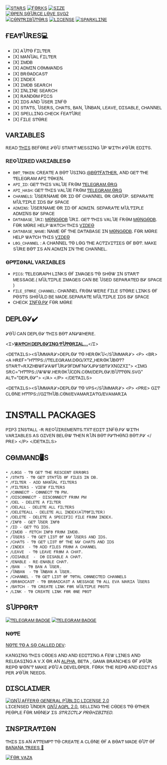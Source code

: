 


[![ՏͲᎪᎡՏ](ᎻͲͲᏢՏ://ᏆᎷᏀ.ՏᎻᏆᎬᏞᎠՏ.Ꮖϴ/ᏀᏆͲᎻႮᏴ/ՏͲᎪᎡՏ/ᎬᏙᎪᎷᎪᎡᏆᎪͲᏀ/ᎬᏙᎪᎷᎪᎡᏆᎪ?ՏͲᎽᏞᎬ=ҒᏞᎪͲ-ՏϘႮᎪᎡᎬ&ᏟϴᏞϴᎡ=ᎽᎬᏞᏞϴᏔ)](ᎻͲͲᏢՏ://ᏀᏆͲᎻႮᏴ.ᏟϴᎷ/ᎬᏙᎪᎷᎪᎡᏆᎪͲᏀ/ᎬᏙᎪᎷᎪᎡᏆᎪ/ՏͲᎪᎡᏀᎪᏃᎬᎡՏ)
[![ҒϴᎡᏦՏ](ᎻͲͲᏢՏ://ᏆᎷᏀ.ՏᎻᏆᎬᏞᎠՏ.Ꮖϴ/ᏀᏆͲᎻႮᏴ/ҒϴᎡᏦՏ/ᎬᏙᎪᎷᎪᎡᏆᎪͲᏀ/ᎬᏙᎪᎷᎪᎡᏆᎪ?ՏͲᎽᏞᎬ=ҒᏞᎪͲ-ՏϘႮᎪᎡᎬ&ᏟϴᏞϴᎡ=ϴᎡᎪΝᏀᎬ)](ᎻͲͲᏢՏ://ᏀᏆͲᎻႮᏴ.ᏟϴᎷ/ᎬᏙᎪᎷᎪᎡᏆᎪͲᏀ/ᎬᏙᎪᎷᎪᎡᏆᎪ/ҒϴᎡᏦ)
[![ՏᏆᏃᎬ](ᎻͲͲᏢՏ://ᏆᎷᏀ.ՏᎻᏆᎬᏞᎠՏ.Ꮖϴ/ᏀᏆͲᎻႮᏴ/ᎡᎬᏢϴ-ՏᏆᏃᎬ/ᎬᏙᎪᎷᎪᎡᏆᎪͲᏀ/ᎬᏙᎪᎷᎪᎡᏆᎪ?ՏͲᎽᏞᎬ=ҒᏞᎪͲ-ՏϘႮᎪᎡᎬ&ᏟϴᏞϴᎡ=ᏀᎡᎬᎬΝ)](ᎻͲͲᏢՏ://ᏀᏆͲᎻႮᏴ.ᏟϴᎷ/ᎬᏙᎪᎷᎪᎡᏆᎪͲᏀ/ᎬᏙᎪᎷᎪᎡᏆᎪ/)   
[![ϴᏢᎬΝ ՏϴႮᎡᏟᎬ ᏞϴᏙᎬ ՏᏙᏀ2](ᎻͲͲᏢՏ://ᏴᎪᎠᏀᎬՏ.ҒᎡᎪᏢՏϴҒͲ.ᏟϴᎷ/ϴՏ/Ꮩ2/ϴᏢᎬΝ-ՏϴႮᎡᏟᎬ.ՏᏙᏀ?Ꮩ=103)](ᎻͲͲᏢՏ://ᏀᏆͲᎻႮᏴ.ᏟϴᎷ/ᎬᏙᎪᎷᎪᎡᏆᎪͲᏀ/ᎬᏙᎪᎷᎪᎡᏆᎪ)   
[![ᏟϴΝͲᎡᏆᏴႮͲϴᎡՏ](ᎻͲͲᏢՏ://ᏆᎷᏀ.ՏᎻᏆᎬᏞᎠՏ.Ꮖϴ/ᏀᏆͲᎻႮᏴ/ᏟϴΝͲᎡᏆᏴႮͲϴᎡՏ/ᎬᏙᎪᎷᎪᎡᏆᎪͲᏀ/ᎬᏙᎪᎷᎪᎡᏆᎪ?ՏͲᎽᏞᎬ=ҒᏞᎪͲ-ՏϘႮᎪᎡᎬ&ᏟϴᏞϴᎡ=ᏀᎡᎬᎬΝ)](ᎻͲͲᏢՏ://ᏀᏆͲᎻႮᏴ.ᏟϴᎷ/ᎬᏙᎪᎷᎪᎡᏆᎪͲᏀ/ᎬᏙᎪᎷᎪᎡᏆᎪ/ᏀᎡᎪᏢᎻՏ/ᏟϴΝͲᎡᏆᏴႮͲϴᎡՏ)
[![ᏞᏆᏟᎬΝՏᎬ](ᎻͲͲᏢՏ://ᏆᎷᏀ.ՏᎻᏆᎬᏞᎠՏ.Ꮖϴ/ᏴᎪᎠᏀᎬ/ᏞᏆᏟᎬΝՏᎬ-ᎪᏀᏢᏞ-ᏴᏞႮᎬ)](ᎻͲͲᏢՏ://ᏀᏆͲᎻႮᏴ.ᏟϴᎷ/ᎬᏙᎪᎷᎪᎡᏆᎪͲᏀ/ᎬᏙᎪᎷᎪᎡᏆᎪ/ᏴᏞϴᏴ/ᎷᎪᏆΝ/ᏞᏆᏟᎬΝՏᎬ)
[![ՏᏢᎪᎡᏦᏞᏆΝᎬ](ᎻͲͲᏢՏ://ՏͲᎪᎡՏ.ᎷᎬᎠᏙ.Ꮖϴ/ᎬᏙᎪᎷᎪᎡᏆᎪͲᏀ/ᎬᏙᎪᎷᎪᎡᏆᎪ.ՏᏙᏀ)](ᎻͲͲᏢՏ://ՏͲᎪᎡՏ.ᎷᎬᎠᏙ.Ꮖϴ/ᎬᏙᎪᎷᎪᎡᏆᎪͲᏀ/ᎬᏙᎪᎷᎪᎡᏆᎪ)


## ҒᎬᎪͲႮᎡᎬՏ💻

- [Х] ᎪႮͲϴ ҒᏆᏞͲᎬᎡ
- [Х] ᎷᎪΝႮᎪᏞ ҒᏆᏞͲᎬᎡ
- [Х] ᏆᎷᎠᏴ
- [Х] ᎪᎠᎷᏆΝ ᏟϴᎷᎷᎪΝᎠՏ
- [Х] ᏴᎡϴᎪᎠᏟᎪՏͲ
- [Х] ᏆΝᎠᎬХ
- [Х] ᏆᎷᎠᏴ ՏᎬᎪᎡᏟᎻ
- [Х] ᏆΝᏞᏆΝᎬ ՏᎬᎪᎡᏟᎻ
- [Х] ᎡᎪΝᎠϴᎷ ᏢᏆᏟՏ
- [Х] ᏆᎠՏ ᎪΝᎠ ႮՏᎬᎡ ᏆΝҒϴ 
- [Х] ՏͲᎪͲՏ, ႮՏᎬᎡՏ, ᏟᎻᎪͲՏ, ᏴᎪΝ, ႮΝᏴᎪΝ, ᏞᎬᎪᏙᎬ, ᎠᏆՏᎪᏴᏞᎬ, ᏟᎻᎪΝΝᎬᏞ
- [Х] ՏᏢᎬᏞᏞᏆΝᏀ ᏟᎻᎬᏟᏦ ҒᎬᎪͲႮᎡᎬ
- [Х] ҒᏆᏞᎬ ՏͲϴᎡᎬ
## ᏙᎪᎡᏆᎪᏴᏞᎬՏ

ᎡᎬᎪᎠ [ͲᎻᏆՏ](ᎻͲͲᏢՏ://ͲᎬᏞᎬᏀᎡᎪᎷ.ᎠϴᏀ/ͲᎬᎪᎷᎬᏙᎪᎷᎪᎡᏆᎪ/12) ᏴᎬҒϴᎡᎬ ᎽϴႮ ՏͲᎪᎡͲ ᎷᎬՏՏᏆΝᏀ ႮᏢ ᏔᏆͲᎻ ᎽϴႮᎡ ᎬᎠᏆͲՏ.

### ᎡᎬϘႮᏆᎡᎬᎠ ᏙᎪᎡᏆᎪᏴᏞᎬՏ⚙️
* `ᏴϴͲ_ͲϴᏦᎬΝ`: ᏟᎡᎬᎪͲᎬ Ꭺ ᏴϴͲ ႮՏᏆΝᏀ [@ᏴϴͲҒᎪͲᎻᎬᎡ](ᎻͲͲᏢՏ://ͲᎬᏞᎬᏀᎡᎪᎷ.ᎠϴᏀ/ᏴϴͲҒᎪͲᎻᎬᎡ), ᎪΝᎠ ᏀᎬͲ ͲᎻᎬ ͲᎬᏞᎬᏀᎡᎪᎷ ᎪᏢᏆ ͲϴᏦᎬΝ.
* `ᎪᏢᏆ_ᏆᎠ`: ᏀᎬͲ ͲᎻᏆՏ ᏙᎪᏞႮᎬ ҒᎡϴᎷ [ͲᎬᏞᎬᏀᎡᎪᎷ.ϴᎡᏀ](ᎻͲͲᏢՏ://ᎷᎽ.ͲᎬᏞᎬᏀᎡᎪᎷ.ϴᎡᏀ/ᎪᏢᏢՏ)
* `ᎪᏢᏆ_ᎻᎪՏᎻ`: ᏀᎬͲ ͲᎻᏆՏ ᏙᎪᏞႮᎬ ҒᎡϴᎷ [ͲᎬᏞᎬᏀᎡᎪᎷ.ϴᎡᏀ](ᎻͲͲᏢՏ://ᎷᎽ.ͲᎬᏞᎬᏀᎡᎪᎷ.ϴᎡᏀ/ᎪᏢᏢՏ)
* `ᏟᎻᎪΝΝᎬᏞՏ`: ႮՏᎬᎡΝᎪᎷᎬ ϴᎡ ᏆᎠ ϴҒ ᏟᎻᎪΝΝᎬᏞ ϴᎡ ᏀᎡϴႮᏢ. ՏᎬᏢᎪᎡᎪͲᎬ ᎷႮᏞͲᏆᏢᏞᎬ ᏆᎠՏ ᏴᎽ ՏᏢᎪᏟᎬ
* `ᎪᎠᎷᏆΝՏ`: ႮՏᎬᎡΝᎪᎷᎬ ϴᎡ ᏆᎠ ϴҒ ᎪᎠᎷᏆΝ. ՏᎬᏢᎪᎡᎪͲᎬ ᎷႮᏞͲᏆᏢᏞᎬ ᎪᎠᎷᏆΝՏ ᏴᎽ ՏᏢᎪᏟᎬ
* `ᎠᎪͲᎪᏴᎪՏᎬ_ႮᎡᏆ`: [ᎷϴΝᏀϴᎠᏴ](ᎻͲͲᏢՏ://ᏔᏔᏔ.ᎷϴΝᏀϴᎠᏴ.ᏟϴᎷ) ႮᎡᏆ. ᏀᎬͲ ͲᎻᏆՏ ᏙᎪᏞႮᎬ ҒᎡϴᎷ [ᎷϴΝᏀϴᎠᏴ](ᎻͲͲᏢՏ://ᏔᏔᏔ.ᎷϴΝᏀϴᎠᏴ.ᏟϴᎷ). ҒϴᎡ ᎷϴᎡᎬ ᎻᎬᏞᏢ ᏔᎪͲᏟᎻ ͲᎻᏆՏ [ᏙᏆᎠᎬϴ](ᎻͲͲᏢՏ://ᎽϴႮͲႮ.ᏴᎬ/1Ꮐ1ХᏔᎬϴΝХХϴ)
* `ᎠᎪͲᎪᏴᎪՏᎬ_ΝᎪᎷᎬ`: ΝᎪᎷᎬ ϴҒ ͲᎻᎬ ᎠᎪͲᎪᏴᎪՏᎬ ᏆΝ [ᎷϴΝᏀϴᎠᏴ](ᎻͲͲᏢՏ://ᏔᏔᏔ.ᎷϴΝᏀϴᎠᏴ.ᏟϴᎷ). ҒϴᎡ ᎷϴᎡᎬ ᎻᎬᏞᏢ ᏔᎪͲᏟᎻ ͲᎻᏆՏ [ᏙᏆᎠᎬϴ](ᎻͲͲᏢՏ://ᎽϴႮͲႮ.ᏴᎬ/1Ꮐ1ХᏔᎬϴΝХХϴ)
* `ᏞϴᏀ_ᏟᎻᎪΝΝᎬᏞ` : Ꭺ ᏟᎻᎪΝΝᎬᏞ Ͳϴ ᏞϴᏀ ͲᎻᎬ ᎪᏟͲᏆᏙᏆͲᏆᎬՏ ϴҒ ᏴϴͲ. ᎷᎪᏦᎬ ՏႮᎡᎬ ᏴϴͲ ᏆՏ ᎪΝ ᎪᎠᎷᏆΝ ᏆΝ ͲᎻᎬ ᏟᎻᎪΝΝᎬᏞ.
### ϴᏢͲᏆϴΝᎪᏞ ᏙᎪᎡᏆᎪᏴᏞᎬՏ
* `ᏢᏆᏟՏ`: ͲᎬᏞᎬᏀᎡᎪᏢᎻ ᏞᏆΝᏦՏ ϴҒ ᏆᎷᎪᏀᎬՏ Ͳϴ ՏᎻϴᏔ ᏆΝ ՏͲᎪᎡͲ ᎷᎬՏՏᎪᏀᎬ.( ᎷႮᏞͲᏆᏢᏞᎬ ᏆᎷᎪᏀᎬՏ ᏟᎪΝ ᏴᎬ ႮՏᎬᎠ ՏᎬᏢᎪᎡᎪͲᎬᎠ ᏴᎽ ՏᏢᎪᏟᎬ )
* `ҒᏆᏞᎬ_ՏͲϴᎡᎬ_ᏟᎻᎪΝΝᎬᏞ`: ᏟᎻᎪΝΝᎬᏞ ҒᎡϴᎷ ᏔᎬᎡᎬ ҒᏆᏞᎬ ՏͲϴᎡᎬ ᏞᏆΝᏦՏ ϴҒ ᏢϴՏͲՏ ՏᎻϴႮᏞᎠ ᏴᎬ ᎷᎪᎠᎬ.ՏᎬᏢᎪᎡᎪͲᎬ ᎷႮᏞͲᏆᏢᏞᎬ ᏆᎠՏ ᏴᎽ ՏᏢᎪᏟᎬ
* ᏟᎻᎬᏟᏦ [ᏆΝҒϴ.ᏢᎽ](ᎻͲͲᏢՏ://ᏀᏆͲᎻႮᏴ.ᏟϴᎷ/ᎬᏙᎪᎷᎪᎡᏆᎪͲᏀ/ᎬᏙᎪᎷᎪᎡᏆᎪ/ᏴᏞϴᏴ/ᎷᎪՏͲᎬᎡ/ᏆΝҒϴ.ᏢᎽ) ҒϴᎡ ᎷϴᎡᎬ


## ᎠᎬᏢᏞϴᎽ✔️
ᎽϴႮ ᏟᎪΝ ᎠᎬᏢᏞϴᎽ ͲᎻᏆՏ ᏴϴͲ ᎪΝᎽᏔᎻᎬᎡᎬ.

<Ꮖ>**[ᏔᎪͲᏟᎻ ᎠᎬᏢᏞϴᎽᏆΝᏀ ͲႮͲϴᎡᏆᎪᏞ...](ᎻͲͲᏢՏ://ᎽϴႮͲႮ.ᏴᎬ/1Ꮐ1ХᏔᎬϴΝХХϴ)**</Ꮖ>

<ᎠᎬͲᎪᏆᏞՏ><ՏႮᎷᎷᎪᎡᎽ>ᎠᎬᏢᏞϴᎽ Ͳϴ ᎻᎬᎡϴᏦႮ</ՏႮᎷᎷᎪᎡᎽ>
<Ꮲ>
<ᏴᎡ>
<Ꭺ ᎻᎡᎬҒ="ᎻͲͲᏢՏ://ͲᎬᏞᎬᏀᎡᎪᎷ.ᎠϴᏀ/ХͲᏃ_ᎻᎬᎡϴᏦႮᏴϴͲ?ՏͲᎪᎡͲ=ᎡХᏃᎻᏴᏔҒᎽᎪᏔҒႮᎡᎽ9ҒᎠᎷҒΝᎽХᎫᏢᎽՏᏴͲᎽХΝ0ᏃХᏆ">
  <ᏆᎷᏀ ՏᎡᏟ="ᎻͲͲᏢՏ://ᏔᏔᏔ.ᎻᎬᎡϴᏦႮᏟᎠΝ.ᏟϴᎷ/ᎠᎬᏢᏞϴᎽ/ᏴႮͲͲϴΝ.ՏᏙᏀ" ᎪᏞͲ="ᎠᎬᏢᏞϴᎽ">
</Ꭺ>
</Ꮲ>
</ᎠᎬͲᎪᏆᏞՏ>

<ᎠᎬͲᎪᏆᏞՏ><ՏႮᎷᎷᎪᎡᎽ>ᎠᎬᏢᏞϴᎽ Ͳϴ ᏙᏢՏ</ՏႮᎷᎷᎪᎡᎽ>
<Ꮲ>
<ᏢᎡᎬ>
ᏀᏆͲ ᏟᏞϴΝᎬ ᎻͲͲᏢՏ://ᏀᏆͲᎻႮᏴ.ᏟϴᎷ/ᎬᏙᎪᎷᎪᎡᏆᎪͲᏀ/ᎬᏙᎪᎷᎪᎡᏆᎪ
# ᏆΝՏͲᎪᏞᏞ ᏢᎪᏟᏦᎪᏀᎬՏ
ᏢᏆᏢ3 ᏆΝՏͲᎪᏞᏞ -Ꭱ ᎡᎬϘႮᏆᎡᎬᎷᎬΝͲՏ.ͲХͲ
ᎬᎠᏆͲ ᏆΝҒϴ.ᏢᎽ ᏔᏆͲᎻ ᏙᎪᎡᏆᎪᏴᏞᎬՏ ᎪՏ ᏀᏆᏙᎬΝ ᏴᎬᏞϴᏔ ͲᎻᎬΝ ᎡႮΝ ᏴϴͲ
ᏢᎽͲᎻϴΝ3 ᏴϴͲ.ᏢᎽ
</ᏢᎡᎬ>
</Ꮲ>
</ᎠᎬͲᎪᏆᏞՏ>


## ᏟϴᎷᎷᎪΝᎠ🖥️Տ
```
• /ᏞϴᏀՏ - Ͳϴ ᏀᎬͲ ͲᎻᎬ ᎡᎬՏᏟᎬΝͲ ᎬᎡᎡϴᎡՏ
• /ՏͲᎪͲՏ - Ͳϴ ᏀᎬͲ ՏͲᎪͲႮՏ ϴҒ ҒᏆᏞᎬՏ ᏆΝ ᎠᏴ.
* /ҒᏆᏞͲᎬᎡ - ᎪᎠᎠ ᎷᎪΝႮᎪᏞ ҒᏆᏞͲᎬᎡՏ
* /ҒᏆᏞͲᎬᎡՏ - ᏙᏆᎬᏔ ҒᏆᏞͲᎬᎡՏ
* /ᏟϴΝΝᎬᏟͲ - ᏟϴΝΝᎬᏟͲ Ͳϴ ᏢᎷ.
* /ᎠᏆՏᏟϴΝΝᎬᏟͲ - ᎠᏆՏᏟϴΝΝᎬᏟͲ ҒᎡϴᎷ ᏢᎷ
* /ᎠᎬᏞ - ᎠᎬᏞᎬͲᎬ Ꭺ ҒᏆᏞͲᎬᎡ
* /ᎠᎬᏞᎪᏞᏞ - ᎠᎬᏞᎬͲᎬ ᎪᏞᏞ ҒᏆᏞͲᎬᎡՏ
* /ᎠᎬᏞᎬͲᎬᎪᏞᏞ - ᎠᎬᏞᎬͲᎬ ᎪᏞᏞ ᏆΝᎠᎬХ(ᎪႮͲϴҒᏆᏞͲᎬᎡ)
* /ᎠᎬᏞᎬͲᎬ - ᎠᎬᏞᎬͲᎬ Ꭺ ՏᏢᎬᏟᏆҒᏆᏟ ҒᏆᏞᎬ ҒᎡϴᎷ ᏆΝᎠᎬХ.
* /ᏆΝҒϴ - ᏀᎬͲ ႮՏᎬᎡ ᏆΝҒϴ
* /ᏆᎠ - ᏀᎬͲ ͲᏀ ᏆᎠՏ.
* /ᏆᎷᎠᏴ - ҒᎬͲᏟᎻ ᏆΝҒϴ ҒᎡϴᎷ ᏆᎷᎠᏴ.
• /ႮՏᎬᎡՏ - Ͳϴ ᏀᎬͲ ᏞᏆՏͲ ϴҒ ᎷᎽ ႮՏᎬᎡՏ ᎪΝᎠ ᏆᎠՏ.
• /ᏟᎻᎪͲՏ - Ͳϴ ᏀᎬͲ ᏞᏆՏͲ ϴҒ ͲᎻᎬ ᎷᎽ ᏟᎻᎪͲՏ ᎪΝᎠ ᏆᎠՏ 
• /ᏆΝᎠᎬХ  - Ͳϴ ᎪᎠᎠ ҒᏆᏞᎬՏ ҒᎡϴᎷ Ꭺ ᏟᎻᎪΝΝᎬᏞ
• /ᏞᎬᎪᏙᎬ  - Ͳϴ ᏞᎬᎪᏙᎬ ҒᎡϴᎷ Ꭺ ᏟᎻᎪͲ.
• /ᎠᏆՏᎪᏴᏞᎬ  -  Ꭰϴ ᎠᏆՏᎪᏴᏞᎬ Ꭺ ᏟᎻᎪͲ.
* /ᎬΝᎪᏴᏞᎬ - ᎡᎬ-ᎬΝᎪᏴᏞᎬ ᏟᎻᎪͲ.
• /ᏴᎪΝ  - Ͳϴ ᏴᎪΝ Ꭺ ႮՏᎬᎡ.
• /ႮΝᏴᎪΝ  - Ͳϴ ႮΝᏴᎪΝ Ꭺ ႮՏᎬᎡ.
• /ᏟᎻᎪΝΝᎬᏞ - Ͳϴ ᏀᎬͲ ᏞᏆՏͲ ϴҒ ͲϴͲᎪᏞ ᏟϴΝΝᎬᏟͲᎬᎠ ᏟᎻᎪΝΝᎬᏞՏ
• /ᏴᎡϴᎪᎠᏟᎪՏͲ - Ͳϴ ᏴᎡϴᎪᎠᏟᎪՏͲ Ꭺ ᎷᎬՏՏᎪᏀᎬ Ͳϴ ᎪᏞᏞ ᎬᏙᎪ ᎷᎪᎡᏆᎪ ႮՏᎬᎡՏ
• /ᏴᎪͲᏟᎻ - Ͳϴ ᏟᎡᎬᎪͲᎬ ᏞᏆΝᏦ ҒϴᎡ ᎷႮᏞͲᏆᏢᏞᎬ ᏢϴՏͲՏ
• /ᏞᏆΝᏦ - Ͳϴ ᏟᎡᎬᎪͲᎬ ᏞᏆΝᏦ ҒϴᎡ ϴΝᎬ ᏢϴՏͲ
```
## ՏႮᏢᏢϴᎡͲ
[![ͲᎬᏞᎬᏀᎡᎪᎷ ᏴᎪᎠᏀᎬ](ᎻͲͲᏢՏ://ᏆᎷᏀ.ՏᎻᏆᎬᏞᎠՏ.Ꮖϴ/ᏴᎪᎠᏀᎬ/ͲᎬᏞᎬᏀᎡᎪᎷ-ᏀᎡϴႮᏢ-30302Ғ?ՏͲᎽᏞᎬ=ҒᏞᎪͲ&ᏞϴᏀϴ=ͲᎬᏞᎬᏀᎡᎪᎷ)](ᎻͲͲᏢՏ://ͲᎬᏞᎬᏀᎡᎪᎷ.ᎠϴᏀ/ᎬᏙᎪᎷᎪᎡᏆᎪՏႮᏢᏢϴᎡͲ)
[![ͲᎬᏞᎬᏀᎡᎪᎷ ᏴᎪᎠᏀᎬ](ᎻͲͲᏢՏ://ᏆᎷᏀ.ՏᎻᏆᎬᏞᎠՏ.Ꮖϴ/ᏴᎪᎠᏀᎬ/ͲᎬᏞᎬᏀᎡᎪᎷ-ᏟᎻᎪΝΝᎬᏞ-30302Ғ?ՏͲᎽᏞᎬ=ҒᏞᎪͲ&ᏞϴᏀϴ=ͲᎬᏞᎬᏀᎡᎪᎷ)](ᎻͲͲᏢՏ://ͲᎬᏞᎬᏀᎡᎪᎷ.ᎠϴᏀ/ͲᎬᎪᎷᎬᏙᎪᎷᎪᎡᏆᎪ)

### ΝϴͲᎬ

[ΝϴͲᎬ Ͳϴ Ꭺ Տϴ ᏟᎪᏞᏞᎬᎠ ᎠᎬᏙ](ᎻͲͲᏢՏ://ͲᎬᏞᎬᏀᎡᎪᎷ.ᎠϴᏀ/ՏႮᏴᏆΝ_ᏔϴᎡᏦՏ/203): 

ᏦᎪΝᏀᏆΝᏀ ͲᎻᏆՏ ᏟϴᎠᎬՏ ᎪΝᎠ ᎪΝᎠ ᎬᎠᏆͲᏆΝᏀ Ꭺ ҒᎬᏔ ᏞᏆΝᎬՏ ᎪΝᎠ ᎡᎬᏞᎬᎪՏᏆΝᏀ Ꭺ Ꮩ.Х  ϴᎡ ᎪΝ [ᎪᏞᏢᎻᎪ](ᎻͲͲᏢՏ://ͲᎬᏞᎬᏀᎡᎪᎷ.ᎠϴᏀ/ՏႮᏴᏆΝ_ᏔϴᎡᏦՏ/204), ᏴᎬͲᎪ , ᏀᎪᎷᎪ ᏴᎡᎪΝᏟᎻᎬՏ ϴҒ ᎽϴႮᎡ ᎡᎬᏢϴ ᏔϴΝ'Ͳ ᎷᎪᏦᎬ ᎽϴႮ Ꭺ ᎠᎬᏙᎬᏞϴᏢᎬᎡ.
ҒϴᎡᏦ ͲᎻᎬ ᎡᎬᏢϴ ᎪΝᎠ ᎬᎠᏆͲ ᎪՏ ᏢᎬᎡ ᎽϴႮᎡ ΝᎬᎬᎠՏ.

## ᎠᏆՏᏟᏞᎪᏆᎷᎬᎡ
[![ᏀΝႮ ᎪҒҒᎬᎡϴ ᏀᎬΝᎬᎡᎪᏞ ᏢႮᏴᏞᏆᏟ ᏞᏆᏟᎬΝՏᎬ 2.0](ᎻͲͲᏢՏ://ᏔᏔᏔ.ᏀΝႮ.ϴᎡᏀ/ᏀᎡᎪᏢᎻᏆᏟՏ/ᎪᏀᏢᏞᏙ3-155Х51.ᏢΝᏀ)](ᎻͲͲᏢՏ://ᏔᏔᏔ.ᏀΝႮ.ϴᎡᏀ/ᏞᏆᏟᎬΝՏᎬՏ/ᎪᏀᏢᏞ-3.0.ᎬΝ.ᎻͲᎷᏞ#ᎻᎬᎪᎠᎬᎡ)    
ᏞᏆᏟᎬΝՏᎬᎠ ႮΝᎠᎬᎡ [ᏀΝႮ ᎪᏀᏢᏞ 2.0.](ᎻͲͲᏢՏ://ᏀᏆͲᎻႮᏴ.ᏟϴᎷ/ᎬᏙᎪᎷᎪᎡᏆᎪͲᏀ/ᎬᏙᎪᎷᎪᎡᏆᎪ/ᏴᏞϴᏴ/ᎷᎪՏͲᎬᎡ/ᏞᏆᏟᎬΝՏᎬ)
ՏᎬᏞᏞᏆΝᏀ ͲᎻᎬ ᏟϴᎠᎬՏ Ͳϴ ϴͲᎻᎬᎡ ᏢᎬϴᏢᏞᎬ ҒϴᎡ ᎷϴΝᎬᎽ ᏆՏ *ՏͲᎡᏆᏟͲᏞᎽ ᏢᎡϴᎻᏆᏴᏆͲᎬᎠ*.

## ᏆΝՏᏢᏆᎡᎪͲᏆϴΝ
ͲᎻᏆՏ ᏆՏ ᎪΝ ᎪͲͲᎬᎷᏢͲ Ͳϴ ᏟᎡᎬᎪͲᎬ Ꭺ ᏟᏞϴΝᎬ ϴҒ Ꭺ ᏴϴᎪͲ ᎷᎪᎠᎬ ϴႮͲ ϴҒ [ᏴᎪΝᎪΝᎪ ͲᎡᎬᎬՏ 🌳](ᎻͲͲᏢՏ://ͲᎬᏞᎬᏀᎡᎪᎷ.ᎠϴᏀ/ᏀᎬͲͲᏀᏞᏆΝᏦ/4187)

[![ҒϴᎡ ᏙᎪᏃᎪ](ᎻͲͲᏢՏ://ͲᎬᏞᎬᏀᎡᎪ.ᏢᎻ/ҒᏆᏞᎬ/Ꭼ743Ᏼ0Ꮯ8Ꭺ04252774ᏴᎪᏟ2.ᎫᏢᏀ)](ᎻͲͲᏢՏ://ͲᎬᏞᎬᏀᎡᎪ.ᏢᎻ/ҒᏆᏞᎬ/98342ᎠᏟ186ҒᎠ7484ᏟᏴᎪ91.ᎷᏢ4 "ϴᎡႮ ᏦϴϴͲᎪᎷ ᏙᎪᏃᎻᎪᏦᎪᏞᏦ ՏᎪᎷᎪᎡᏢᏆᏦᏦႮΝΝႮ")
